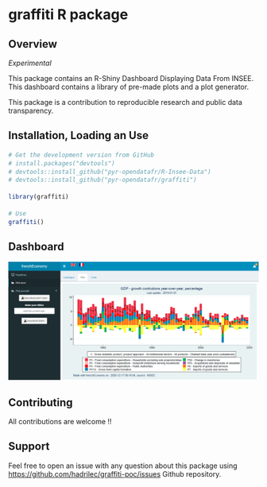 graffiti R package
================

## Overview

*Experimental*

This package contains an R-Shiny Dashboard Displaying Data From INSEE.
This dashboard contains a library of pre-made plots and a plot generator.

This package is a contribution to reproducible research and public data transparency.

## Installation, Loading an Use

``` r
# Get the development version from GitHub
# install.packages("devtools")
# devtools::install_github("pyr-opendatafr/R-Insee-Data")
# devtools::install_github("pyr-opendatafr/graffiti")

library(graffiti)

# Use
graffiti()

```

## Dashboard

![](inst/assets/demo.png)


## Contributing

All contributions are welcome !!

## Support

Feel free to open an issue with any question about this package using <https://github.com/hadrilec/graffiti-poc/issues> Github repository.
